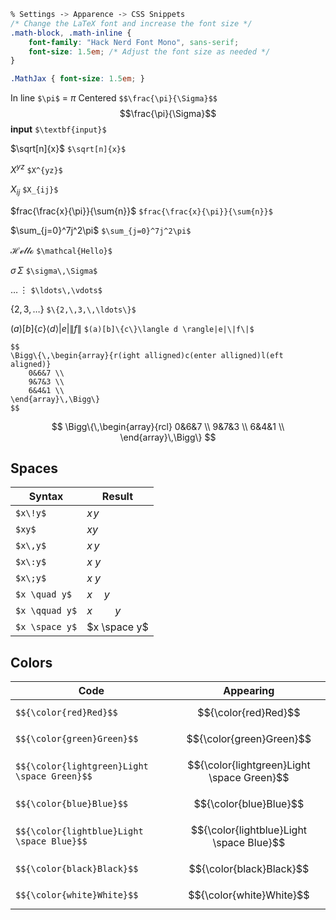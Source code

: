

```css
% Settings -> Apparence -> CSS Snippets
/* Change the LaTeX font and increase the font size */
.math-block, .math-inline {
    font-family: "Hack Nerd Font Mono", sans-serif;
    font-size: 1.5em; /* Adjust the font size as needed */
}

.MathJax { font-size: 1.5em; }
```

In line `$\pi$` = $\pi$
Centered `$$\frac{\pi}{\Sigma}$$` $$\frac{\pi}{\Sigma}$$
$\textbf{input}$ `$\textbf{input}$`

$\sqrt[n]{x}$  `$\sqrt[n]{x}$`

$X^{yz}$  `$X^{yz}$`

$X_{ij}$  `$X_{ij}$`

$frac{\frac{x}{\pi}}{\sum{n}}$  `$frac{\frac{x}{\pi}}{\sum{n}}$`

$\sum_{j=0}^7j^2\pi$  `$\sum_{j=0}^7j^2\pi$`

$\mathcal{Hello}$  `$\mathcal{Hello}$`

$\sigma\,\Sigma$  `$\sigma\,\Sigma$`

$\ldots\,\vdots$  `$\ldots\,\vdots$`

$\{2,\,3,\,\ldots\}$  `$\{2,\,3,\,\ldots\}$`

$(a)[b]\{c\}\langle d \rangle|e|\|f\|$  `$(a)[b]\{c\}\langle d \rangle|e|\|f\|$`
```text
$$
\Bigg\{\,\begin{array}{r(ight alligned)c(enter alligned)l(eft aligned)}
	0&6&7 \\
	9&7&3 \\
	6&4&1 \\
\end{array}\,\Bigg\}
$$
```

$$
\Bigg\{\,\begin{array}{rcl}
	0&6&7 \\
	9&7&3 \\
	6&4&1 \\
\end{array}\,\Bigg\}
$$
## Spaces

| Syntax         | Result       |
| -------------- | ------------ |
| `$x\!y$`       | $x\!y$       |
| `$xy$`         | $xy$         |
| `$x\,y$`       | $x\,y$       |
| `$x\:y$`       | $x\:y$       |
| `$x\;y$`       | $x\;y$       |
| `$x \quad y$`  | $x \quad y$  |
| `$x \qquad y$` | $x \qquad y$ |
| `$x \space y$` | $x \space y$ |

## Colors

| Code                                         | Appearing                                  |
| -------------------------------------------- | ------------------------------------------ |
| `$${\color{red}Red}$$`                       | $${\color{red}Red}$$                       |
| `$${\color{green}Green}$$`                   | $${\color{green}Green}$$                   |
| `$${\color{lightgreen}Light \space Green}$$` | $${\color{lightgreen}Light \space Green}$$ |
| `$${\color{blue}Blue}$$`                     | $${\color{blue}Blue}$$                     |
| `$${\color{lightblue}Light \space Blue}$$`   | $${\color{lightblue}Light \space Blue}$$   |
| `$${\color{black}Black}$$`                   | $${\color{black}Black}$$                   |
| `$${\color{white}White}$$`                   | $${\color{white}White}$$                   |